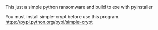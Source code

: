 This just a simple python ransomware and build to exe with pyinstaller

You must install simple-crypt before use this program.
https://pypi.python.org/pypi/simple-crypt
